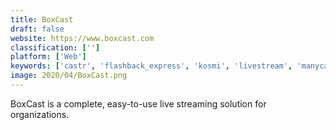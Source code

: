```yaml
---
title: BoxCast
draft: false 
website: https://www.boxcast.com
classification: ['']
platform: ['Web']
keywords: ['castr', 'flashback_express', 'kosmi', 'livestream', 'manycam', 'metastream', 'microsoft_game_bar', 'open_broadcaster_software', 'restream', 'splitstream', 'webcamstudio', 'ffscreencast']
image: 2020/04/BoxCast.png
---
```

BoxCast is a complete, easy-to-use live streaming solution for organizations.